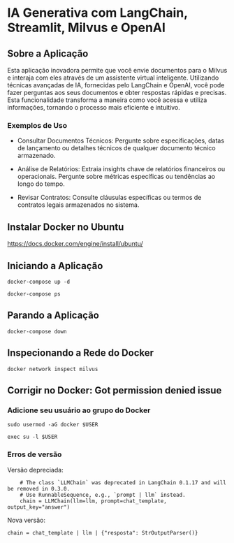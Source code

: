 # IA Generativa com LangChain, Streamlit, Milvus e OpenAI

## Sobre a Aplicação

Esta aplicação inovadora permite que você envie documentos para o Milvus e interaja com eles através de um assistente
virtual inteligente. Utilizando técnicas avançadas de IA, fornecidas pelo LangChain e OpenAI, você pode fazer perguntas
aos seus documentos e obter respostas rápidas e precisas. Esta funcionalidade transforma a maneira como você acessa e
utiliza informações, tornando o processo mais eficiente e intuitivo.

### Exemplos de Uso

- Consultar Documentos Técnicos: Pergunte sobre especificações, datas de lançamento ou detalhes técnicos de qualquer
  documento técnico armazenado.

- Análise de Relatórios: Extraia insights chave de relatórios financeiros ou operacionais. Pergunte sobre métricas
  específicas ou tendências ao longo do tempo.

- Revisar Contratos: Consulte cláusulas específicas ou termos de contratos legais armazenados no sistema.

## Instalar Docker no Ubuntu

https://docs.docker.com/engine/install/ubuntu/

## Iniciando a Aplicação

`docker-compose up -d`

`docker-compose ps`

## Parando a Aplicação

`docker-compose down`

## Inspecionando a Rede do Docker

`docker network inspect milvus`

## Corrigir no Docker: Got permission denied issue

### Adicione seu usuário ao grupo do Docker

`sudo usermod -aG docker $USER`

`exec su -l $USER`

### Erros de versão

Versão depreciada:

```
    # The class `LLMChain` was deprecated in LangChain 0.1.17 and will be removed in 0.3.0.
    # Use RunnableSequence, e.g., `prompt | llm` instead.
    chain = LLMChain(llm=llm, prompt=chat_template, output_key="answer")
```

Nova versão:

```
chain = chat_template | llm | {"resposta": StrOutputParser()}
```
